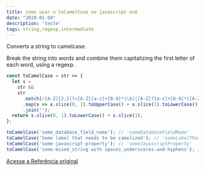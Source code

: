 ```yaml
---
title: como usar o toCamelCase no javascript es6
date: "2020-01-04"
description: 'teste'
tags: string,regexp,intermediate
---
```


Converts a string to camelcase.

Break the string into words and combine them capitalizing the first letter of each word, using a regexp.

```js
const toCamelCase = str => {
  let s =
    str &&
    str
      .match(/[A-Z]{2,}(?=[A-Z][a-z]+[0-9]*|\b)|[A-Z]?[a-z]+[0-9]*|[A-Z]|[0-9]+/g)
      .map(x => x.slice(0, 1).toUpperCase() + x.slice(1).toLowerCase())
      .join('');
  return s.slice(0, 1).toLowerCase() + s.slice(1);
};
```

```js
toCamelCase('some_database_field_name'); // 'someDatabaseFieldName'
toCamelCase('Some label that needs to be camelized'); // 'someLabelThatNeedsToBeCamelized'
toCamelCase('some-javascript-property'); // 'someJavascriptProperty'
toCamelCase('some-mixed_string with spaces_underscores-and-hyphens'); // 'someMixedStringWithSpacesUnderscoresAndHyphens'
```


[Acesse a Referência original](http://github.com/30-seconds/)
